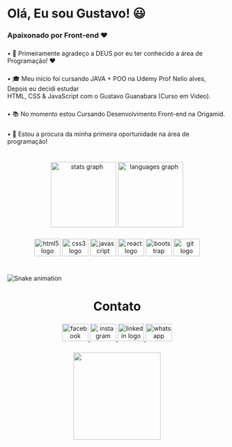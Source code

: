 <h1 align="left">Olá, Eu sou Gustavo! 😃</h1>

###

<h3 align="left">Apaixonado por Front-end ❤️</h3>

###

<p align="left">• 🙏 Primeiramente agradeço a DEUS por eu ter conhecido a área de Programação! ❤️</p>

###

<p align="left">• 🎓 Meu início foi cursando JAVA + POO na Udemy Prof Nelio alves, Depois eu decidi estudar<br>HTML, CSS & JavaScript com o Gustavo Guanabara (Curso em Video).</p>

###

<p align="left">• 📚 No momento estou Cursando Desenvolvimento Front-end na Origamid.</p>

###

<p align="left">• 🤝 Estou a procura da minha primeira oportunidade na área de programação!</p>

###

<h1 align="left"></h1>

###

<div align="center">
  <img src="https://github-readme-stats.vercel.app/api?hide_title=true&hide_rank=false&show_icons=true&include_all_commits=true&count_private=true&disable_animations=false&theme=algolia&locale=en&hide_border=true&username=guuhgst" height="150" alt="stats graph"  />
  <img src="https://github-readme-stats.vercel.app/api/top-langs?locale=pt-br&hide_title=false&layout=compact&card_width=320&theme=algolia&hide_border=true&custom_title=Ferramentas e Tecnologias&username=guuhgst" height="150" alt="languages graph"  />
</div>

###

<div align="center">
  <img src="https://cdn.jsdelivr.net/gh/devicons/devicon/icons/html5/html5-original.svg" height="40" width="60" alt="html5 logo"  />
  <img src="https://cdn.jsdelivr.net/gh/devicons/devicon/icons/css3/css3-original.svg" height="40" width="60" alt="css3 logo"  />
  <img src="https://cdn.jsdelivr.net/gh/devicons/devicon/icons/javascript/javascript-original.svg" height="40" width="60" alt="javascript logo"  />
  <img src="https://cdn.jsdelivr.net/gh/devicons/devicon/icons/react/react-original.svg" height="40" width="60" alt="react logo"  />
  <img src="https://cdn.jsdelivr.net/gh/devicons/devicon/icons/bootstrap/bootstrap-original.svg" height="40" width="60" alt="bootstrap logo"  />
  <img src="https://cdn.jsdelivr.net/gh/devicons/devicon/icons/git/git-original.svg" height="40" width="60" alt="git logo"  />
</div>

###

<h1 align="left"></h1>

###

<img href="https://raw.githubusercontent.com/guuhgst/guuhgst/blob/output/snake.svg" alt="Snake animation" />

###

<h1 align="center">Contato</h1>

###

<div align="center">
  <a href="https://www.facebook.com/profile.php?id=100006005023941" target="_blank">
    <img src="https://raw.githubusercontent.com/maurodesouza/profile-readme-generator/master/src/assets/icons/social/facebook/default.svg" width="60" height="40" alt="facebook logo"  />
  </a>
  <a href="https://www.instagram.com/__guuhgst/" target="_blank">
    <img src="https://raw.githubusercontent.com/maurodesouza/profile-readme-generator/master/src/assets/icons/social/instagram/default.svg" width="60" height="40" alt="instagram logo"  />
  </a>
  <a href="https://www.linkedin.com/in/gustavo-soares-thomann/" target="_blank">
    <img src="https://raw.githubusercontent.com/maurodesouza/profile-readme-generator/master/src/assets/icons/social/linkedin/default.svg" width="60" height="40" alt="linkedin logo"  />
  </a>
  <a href="https://wa.me/5551984510471" target="_blank">
    <img src="https://raw.githubusercontent.com/maurodesouza/profile-readme-generator/master/src/assets/icons/social/whatsapp/default.svg" width="60" height="40" alt="whatsapp logo"  />
  </a>
</div>

###

<div align="center">
  <img height="200" src="https://media.giphy.com/media/XdhxKwFxwyJxeme1DO/giphy.gif"  />
</div>

###
